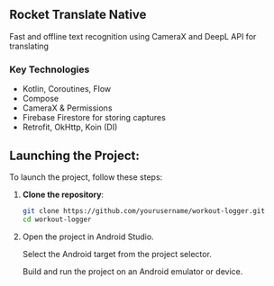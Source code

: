 ## Rocket Translate Native

Fast and offline text recognition using CameraX and DeepL API for translating

### Key Technologies
- Kotlin, Coroutines, Flow
- Compose
- CameraX & Permissions
- Firebase Firestore for storing captures
- Retrofit, OkHttp, Koin (DI)

## Launching the Project:

To launch the project, follow these steps:

1. **Clone the repository**:
   ```bash
   git clone https://github.com/yourusername/workout-logger.git
   cd workout-logger

2.
     Open the project in Android Studio.
     
     Select the Android target from the project selector.
     
     Build and run the project on an Android emulator or device.

